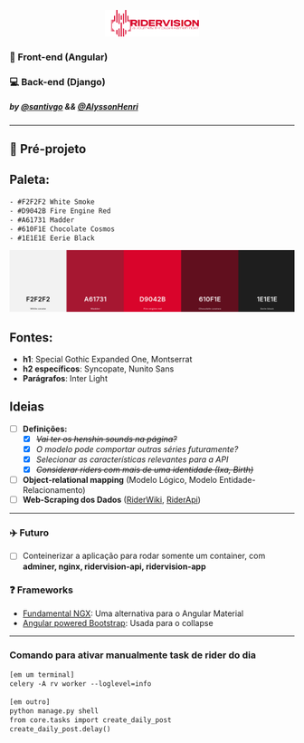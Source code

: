 <p align="center" width="100%">
    <img width="33%" src="https://raw.githubusercontent.com/santivgo/ridervision/refs/heads/main/pre-projeto/assets/ridervision-logo-colored.png"> 
</p>

### 🎨 Front-end (Angular)
### :computer: Back-end (Django)
##### by [@santivgo](github.com/santivgo) && [@AlyssonHenri](github.com/AlyssonHenri)
---
## :pencil: Pré-projeto 
## Paleta:
    - #F2F2F2 White Smoke
    - #D9042B Fire Engine Red
    - #A61731 Madder
    - #610F1E Chocolate Cosmos
    - #1E1E1E Eerie Black

![palette](https://raw.githubusercontent.com/santivgo/ridervision/refs/heads/main/pre-projeto/palette.png)

## Fontes:
  -  **h1**: Special Gothic Expanded One, Montserrat
  -  **h2 específicos**: Syncopate, Nunito Sans
  -  **Parágrafos**: Inter Light 
## Ideias
- [ ] **Definições:**
    - [x] ~~*Vai ter os henshin sounds na página?*~~
    - [x] *O modelo pode comportar outras séries futuramente?*
    - [x] *Selecionar as características relevantes para a API*
    - [x] ~~*Considerar riders com mais de uma identidade (Ixa, Birth)*~~
- [ ] **Object-relational mapping** (Modelo Lógico, Modelo Entidade-Relacionamento)
- [ ] **Web-Scraping dos Dados** ([RiderWiki](https://kamenrider.fandom.com/pt/wiki/Wiki_Kamen_Rider), [RiderApi](https://riderapi.netlify.app/))
---

### :airplane: Futuro
- [ ] Conteinerizar a aplicação para rodar somente um container, com **adminer, nginx, ridervision-api, ridervision-app**  
### :question: Frameworks
- [Fundamental NGX](https://sap.github.io/fundamental-ngx/#/core/home): Uma alternativa para o Angular Material
- [Angular powered Bootstrap](https://ng-bootstrap.github.io/): Usada para o collapse

---


### Comando para ativar manualmente task de rider do dia

```
[em um terminal]
celery -A rv worker --loglevel=info

[em outro]
python manage.py shell
from core.tasks import create_daily_post
create_daily_post.delay()

``` 
